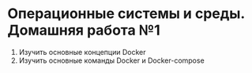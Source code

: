 # Операционные системы и среды. Домашняя работа №1

1. Изучить основные концепции Docker
2. Изучить основные команды Docker и Docker-compose